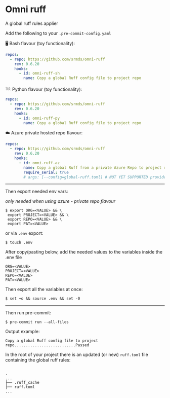 # Omni ruff

A global ruff rules applier

Add the following to your `.pre-commit-config.yaml`

🖥️ Bash flavour (toy functionality):

```yaml
repos:
  - repo: https://github.com/srmds/omni-ruff
    rev: 0.6.20
    hooks:
      - id: omni-ruff-sh
        name: Copy a global Ruff config file to project repo
```

𓆙 Python flavour (toy functionality):

```yaml
repos:
  - repo: https://github.com/srmds/omni-ruff
    rev: 0.6.20
    hooks:
      - id: omni-ruff-py
        name: Copy a global Ruff config file to project repo
```

☁️ Azure private hosted repo flavour:

```yaml
repos:
  - repo: https://github.com/srmds/omni-ruff
    rev: 0.6.20
    hooks:
      - id: omni-ruff-az
        name: Copy a global Ruff from a private Azure Repo to project repo
        require_serial: true
        # args: [--config=global-ruff.toml] # NOT YET SUPPORTED provide path to global ruff config file in source repo
```

---

Then export needed env vars:

_only needed when using azure - private repo flavour_

```shell
$ export ORG=<VALUE> && \
 export PROJECT=<VALUE> && \
 export REPO=<VALUE> && \
 export PAT=<VALUE> 
```

or via `.env` export:

```shell
$ touch .env
```

After copy/pasting below, add the needed values to the variables inside the .env file

```text
ORG=<VALUE>
PROJECT=<VALUE>
REPO=<VALUE>
PAT=<VALUE>
```

Then export all the variables at once:

```shell
$ set +o && source .env && set -0
```

---

Then run pre-commit:

```shell
$ pre-commit run --all-files
```

Output example:

```shell
Copy a global Ruff config file to project repo...........................Passed
```

In the root of your project there is an updated (or new) `ruff.toml` file containing the global ruff rules:

```shell

.
...
├── .ruff_cache
├── ruff.toml
...
```
